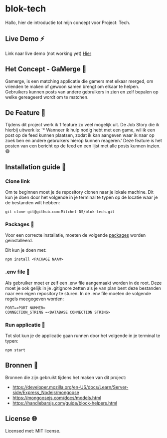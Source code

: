 # blok-tech
Hallo, hier de introductie tot mijn concept voor Project: Tech.

## Live Demo :zap:
Link naar live demo (not working yet) [Hier](https://github.com/Mitchel-DS/blok-tech)

## Het Concept - GaMerge :new_moon_with_face:
Gamerge, is een matching applicatie die gamers met elkaar merged, om vrienden te maken of gewoon samen brengt om elkaar te helpen. Gebruikers kunnen posts van andere gebruikers in zien en zelf bepalen op welke gereageerd wordt om te matchen.

## De Feature :calling:
Tijdens dit project werk ik 1 feature zo veel mogelijk uit. De Job Story die ik hierbij uitwerk is: '* Wanneer ik hulp nodig hebt met een game, wil ik een post op de feed kunnen plaatsen, zodat ik kan aangeven waar ik naar op zoek ben en andere gebruikers hierop kunnen reageren.' Deze feature is het posten van een bericht op de feed en een lijst met alle posts kunnen inzien. :smile:

## Installation guide :electric_plug:
### Clone link
Om te beginnen moet je de repository clonen naar je lokale machine. Dit kun je doen door het volgende in je terminal te typen op de locatie waar je de bestanden wilt hebben: 

```
git clone git@github.com:Mitchel-DS/blok-tech.git
```

### Packages :file_folder:
Voor een correcte installatie, moeten de volgende [packages](/package.json) worden geinstalleerd.

Dit kun je doen met:

```
npm install <PACKAGE NAAM>
```

### .env file :closed_lock_with_key:
Als gebruiker moet er zelf een .env file aangemaakt worden in de root. Deze moet je ook gelijk in je .gitignore zetten als je van plan bent deze bestanden naar een eigen repository te sturen. In de .env file moeten de volgende regels meegegeven worden:

```
PORT=<PORT NUMMER>
CONNECTION_STRING =<DATABASE CONNECTION STRING>
```

### Run applicatie :man_dancing:
Tot slot kun je de applicatie gaan runnen door het volgende in je terminal te typen:
```
npm start
```

## Bronnen :bookmark_tabs:
Bronnen die zijn gebruikt tijdens het maken van dit project:
* https://developer.mozilla.org/en-US/docs/Learn/Server-side/Express_Nodejs/mongoose
* https://mongoosejs.com/docs/models.html
* https://handlebarsjs.com/guide/block-helpers.html

## License :globe_with_meridians:
Licensed met: MIT license</a>. 
